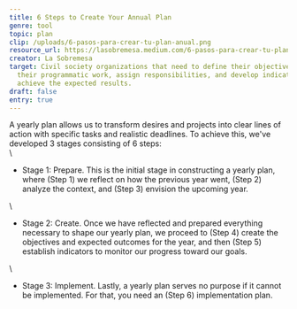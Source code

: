 ```yaml
---
title: 6 Steps to Create Your Annual Plan
genre: tool
topic: plan
clip: /uploads/6-pasos-para-crear-tu-plan-anual.png
resource_url: https://lasobremesa.medium.com/6-pasos-para-crear-tu-plan-anual-210d0f62752f
creator: La Sobremesa
target: Civil society organizations that need to define their objectives, plan
  their programmatic work, assign responsibilities, and develop indicators to
  achieve the expected results.
draft: false
entry: true
---
```

<!--StartFragment-->

A yearly plan allows us to transform desires and projects into clear lines of action with specific tasks and realistic deadlines. To achieve this, we've developed 3 stages consisting of 6 steps:\
\
- Stage 1: Prepare. This is the initial stage in constructing a yearly plan, where (Step 1) we reflect on how the previous year went, (Step 2) analyze the context, and (Step 3) envision the upcoming year.

\
- Stage 2: Create. Once we have reflected and prepared everything necessary to shape our yearly plan, we proceed to (Step 4) create the objectives and expected outcomes for the year, and then (Step 5) establish indicators to monitor our progress toward our goals.

\
- Stage 3: Implement. Lastly, a yearly plan serves no purpose if it cannot be implemented. For that, you need an (Step 6) implementation plan.

<!--EndFragment-->